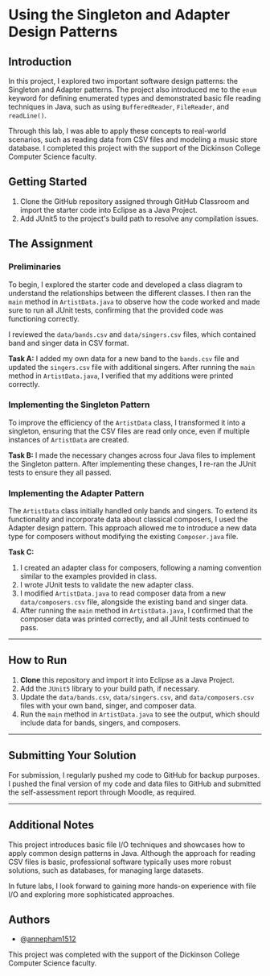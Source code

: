 # Using the Singleton and Adapter Design Patterns

## Introduction
In this project, I explored two important software design patterns: the Singleton and Adapter patterns. The project also introduced me to the `enum` keyword for defining enumerated types and demonstrated basic file reading techniques in Java, such as using `BufferedReader`, `FileReader`, and `readLine()`.

Through this lab, I was able to apply these concepts to real-world scenarios, such as reading data from CSV files and modeling a music store database. I completed this project with the support of the Dickinson College Computer Science faculty.

## Getting Started
1. Clone the GitHub repository assigned through GitHub Classroom and import the starter code into Eclipse as a Java Project.
2. Add JUnit5 to the project's build path to resolve any compilation issues.

## The Assignment

### Preliminaries
To begin, I explored the starter code and developed a class diagram to understand the relationships between the different classes. I then ran the `main` method in `ArtistData.java` to observe how the code worked and made sure to run all JUnit tests, confirming that the provided code was functioning correctly.

I reviewed the `data/bands.csv` and `data/singers.csv` files, which contained band and singer data in CSV format.

**Task A:** I added my own data for a new band to the `bands.csv` file and updated the `singers.csv` file with additional singers. After running the `main` method in `ArtistData.java`, I verified that my additions were printed correctly.

### Implementing the Singleton Pattern
To improve the efficiency of the `ArtistData` class, I transformed it into a singleton, ensuring that the CSV files are read only once, even if multiple instances of `ArtistData` are created.

**Task B:** I made the necessary changes across four Java files to implement the Singleton pattern. After implementing these changes, I re-ran the JUnit tests to ensure they all passed.

### Implementing the Adapter Pattern
The `ArtistData` class initially handled only bands and singers. To extend its functionality and incorporate data about classical composers, I used the Adapter design pattern. This approach allowed me to introduce a new data type for composers without modifying the existing `Composer.java` file.

**Task C:**
1. I created an adapter class for composers, following a naming convention similar to the examples provided in class.
2. I wrote JUnit tests to validate the new adapter class.
3. I modified `ArtistData.java` to read composer data from a new `data/composers.csv` file, alongside the existing band and singer data.
4. After running the `main` method in `ArtistData.java`, I confirmed that the composer data was printed correctly, and all JUnit tests continued to pass.

---

## How to Run

1. **Clone** this repository and import it into Eclipse as a Java Project.
2. Add the `JUnit5` library to your build path, if necessary.
3. Update the `data/bands.csv`, `data/singers.csv`, and `data/composers.csv` files with your own band, singer, and composer data.
4. Run the `main` method in `ArtistData.java` to see the output, which should include data for bands, singers, and composers.

---

## Submitting Your Solution
For submission, I regularly pushed my code to GitHub for backup purposes. I pushed the final version of my code and data files to GitHub and submitted the self-assessment report through Moodle, as required.

---

## Additional Notes
This project introduces basic file I/O techniques and showcases how to apply common design patterns in Java. Although the approach for reading CSV files is basic, professional software typically uses more robust solutions, such as databases, for managing large datasets.

In future labs, I look forward to gaining more hands-on experience with file I/O and exploring more sophisticated approaches.

## Authors

- @[annepham1512](https://github.com/annepham1512)

This project was completed with the support of the Dickinson College Computer Science faculty.
